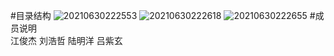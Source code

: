 #目录结构
![20210630222553](https://user-images.githubusercontent.com/71263209/123978299-55385400-d9f2-11eb-934c-1c5296e41e2b.png)
![20210630222618](https://user-images.githubusercontent.com/71263209/123978355-62edd980-d9f2-11eb-9d3a-04a4707f2523.png)
![20210630222655](https://user-images.githubusercontent.com/71263209/123978416-6bdeab00-d9f2-11eb-8d75-fdd9a561cd68.png)
#成员说明  
江俊杰
刘浩哲
陆明洋
吕紫玄
